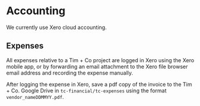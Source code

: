 # Accounting

We currently use Xero cloud accounting.

## Expenses

All expenses relative to a Tim + Co project are logged in Xero using the Xero mobile app, or by forwarding an email attachment to the Xero file browser email address and recording the expense manually.

After logging the expense in Xero, save a pdf copy of the invoice to the Tim + Co. Google Drive in ```tc-financial/tc-expenses``` using the format ```vendor_nameDDMMYY.pdf```.

